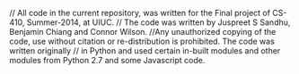 // All code in the current repository, was written for the Final project of CS-410, Summer-2014, at UIUC.
// The code was written by Juspreet S Sandhu, Benjamin Chiang and Connor Wilson.
//Any unauthorized copying of the code, use without citation or re-distribution is prohibited. The code was written originally
// in Python and used certain in-built modules and other modules from Python 2.7 and some Javascript code.
